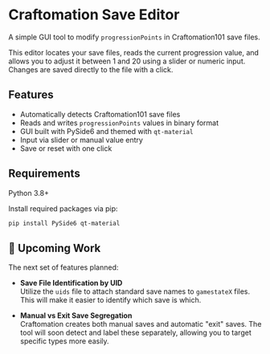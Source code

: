 # Craftomation Save Editor

A simple GUI tool to modify `progressionPoints` in Craftomation101 save files.

This editor locates your save files, reads the current progression value, and allows you to adjust it between 1 and 20 using a slider or numeric input. Changes are saved directly to the file with a click.

## Features

- Automatically detects Craftomation101 save files
- Reads and writes `progressionPoints` values in binary format
- GUI built with PySide6 and themed with `qt-material`
- Input via slider or manual value entry
- Save or reset with one click

## Requirements

Python 3.8+

Install required packages via pip:

```bash
pip install PySide6 qt-material
```
## 🔧 Upcoming Work

The next set of features planned:

- **Save File Identification by UID**  
  Utilize the `uids` file to attach standard save names to `gamestateX` files. This will make it easier to identify which save is which.

- **Manual vs Exit Save Segregation**  
  Craftomation creates both manual saves and automatic "exit" saves. The tool will soon detect and label these separately, allowing you to target specific types more easily.
